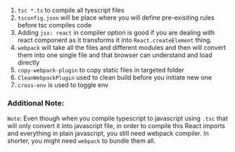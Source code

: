 1. `tsc *.ts` to compile all tyescript files
2. `tsconfig.json` will be place where you will define pre-exisiting rules before tsc compiles code
3. Adding `jsx: react` in compiler option is good if you are dealing with react component as it transforms
it into `React.createElement` thing.
4. `webpack` will take all the files and different modules and then will convert them into one single file and that browser can understand and load directly
5. `copy-webpack-plugin` to copy static files in targeted folder
6. `CleanWebpackPlugin` used to clean build before you initiate new one
7. `cross-env` is used to toggle env




### Additional Note:

`Note`: Even though when you compile typescript to javascript using `.tsc` that will only convert it into javascript file, in order to compile this React imports and everything in plain javascript, you still need webpack compiler. In shorter, you might need `webpack` to bundle them all.